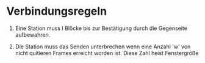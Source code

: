 # Verbindungsregeln

1. Eine Station muss I Blöcke bis zur Bestätigung durch die Gegenseite aufbewahren.

2. Die Station muss das Senden unterbrechen wenn eine Anzahl 'w' von nicht quitieren Frames erreicht worden ist. Diese Zahl heist Fenstergröße
